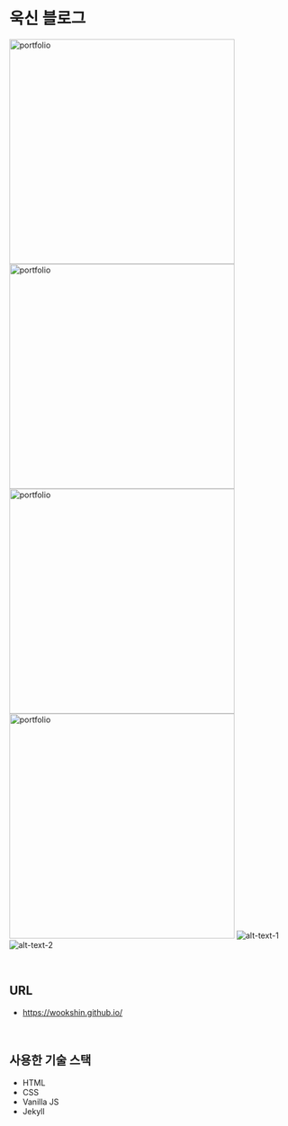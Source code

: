 # 욱신 블로그

<img src="https://wookshin.github.io/Portfolio/imgs/projects/blog_white_list.png" width="400px" height="400px" title="portfolio" /><img src="https://wookshin.github.io/Portfolio/imgs/projects/blog_black_list.png" width="400px" height="400px" title="portfolio" />
<img src="https://wookshin.github.io/Portfolio/imgs/projects/blog_white_block.png" width="400px" height="400px" title="portfolio"/>
<img src="https://wookshin.github.io/Portfolio/imgs/projects/blog_black_block.png" width="400px" height="400px" title="portfolio"/>
![alt-text-1]("https://wookshin.github.io/Portfolio/imgs/projects/blog_white_list.png" "title-1") ![alt-text-2]("https://wookshin.github.io/Portfolio/imgs/projects/blog_black_list.png" "title-2")

<br/>

## URL
 - https://wookshin.github.io/

<br/>

## 사용한 기술 스택

- HTML
- CSS
- Vanilla JS
- Jekyll

